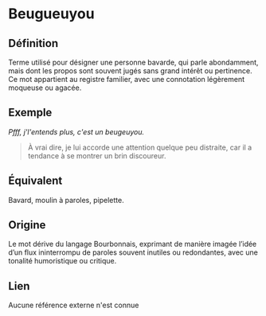 # Beugueuyou

## Définition

Terme utilisé pour désigner une personne bavarde, qui parle abondamment, mais dont les propos sont souvent jugés sans grand intérêt ou pertinence. Ce mot appartient au registre familier, avec une connotation légèrement moqueuse ou agacée.

## Exemple

_Pfff, j'l'entends plus, c'est un beugeuyou._
> À vrai dire, je lui accorde une attention quelque peu distraite, car il a tendance à se montrer un brin discoureur.

## Équivalent

Bavard, moulin à paroles, pipelette.

## Origine

Le mot dérive du langage Bourbonnais, exprimant de manière imagée l’idée d’un flux ininterrompu de paroles souvent inutiles ou redondantes, avec une tonalité humoristique ou critique.

## Lien

Aucune référence externe n'est connue
